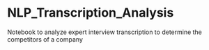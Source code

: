 # NLP_Transcription_Analysis
Notebook to analyze expert interview transcription to determine the competitors of a company
